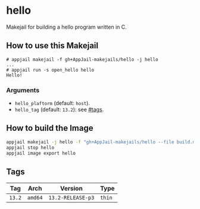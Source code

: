 # hello

Makejail for building a hello program written in C.

## How to use this Makejail

```
# appjail makejail -f gh+AppJail-makejails/hello -j hello
...
# appjail run -s open_hello hello
Hello!
```

### Arguments

* `hello_plaftorm` (default: `host`).
* `hello_tag` (default: `13.2`): see [#tags](#tags).

## How to build the Image

```sh
appjail makejail -j hello -f "gh+AppJail-makejails/hello --file build.makejail"
appjail stop hello
appjail image export hello
```

## Tags

| Tag           | Arch    | Version           | Type   |
| ------------- | --------| ----------------- | ------ |
| `13.2`        | `amd64` | `13.2-RELEASE-p3` | `thin` |
